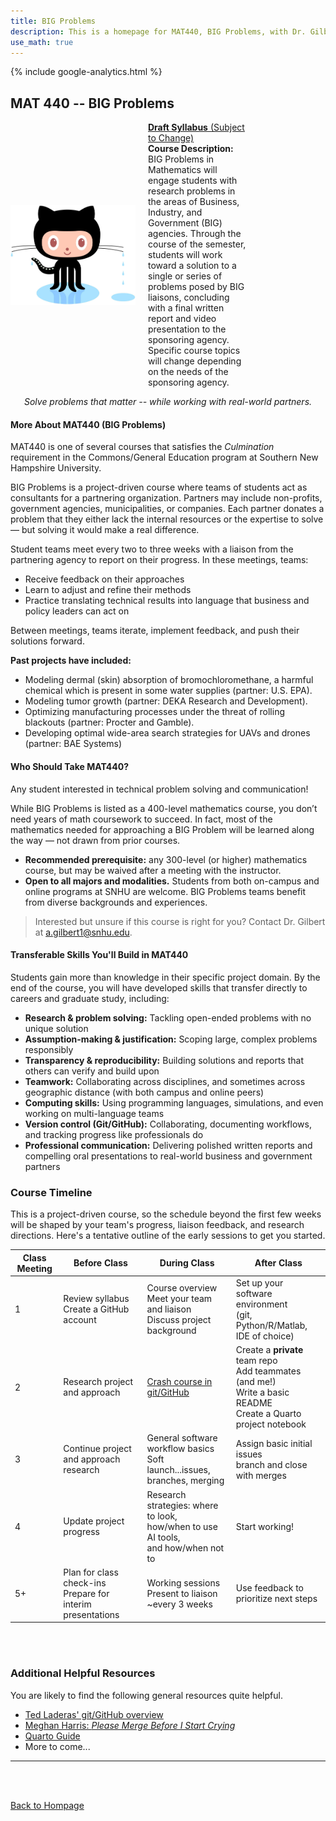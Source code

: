 ```yaml
---
title: BIG Problems
description: This is a homepage for MAT440, BIG Problems, with Dr. Gilbert at Southern New Hampshire University. In this course, student teams collaborate with a partner from Business, Industry, or Government (BIG) to tackle real-world problems whose solutions can make a meaningful impact for the partnering entity.
use_math: true
---
```


{% include google-analytics.html %}

## MAT 440 -- BIG Problems

<script>
MathJax = {
  tex: {
    inlineMath: [['$', '$'], ['\\(', '\\)']]
  },
  svg: {
    fontCache: 'global'
  }
};
</script>
<script type="text/javascript" id="MathJax-script" async
  src="https://cdn.jsdelivr.net/npm/mathjax@3/es5/tex-svg.js">
</script>

<div style="display: flex; justify-content: space-between; align-items: center; flex-wrap: wrap;">
  <!-- Left Side: Your Info -->
  <div style="display: flex; align-items: center; max-width: 75%;">
    <img src="/SiteFiles/octocat_drip.jpg" alt="GitHub OctoCat Dripping After Swimming" style="width: 200px; margin-right: 20px;">
    <div>
      <p style="margin: 0;"><a href="https://drive.google.com/file/d/1dpKgoDG4p24jO0MiYis4J9pmOrj-OqcK/view?usp=sharing"><strong>Draft Syllabus</strong> (Subject to Change)</a></p>
      <p style="margin: 0;"><strong>Course Description:</strong> BIG Problems in Mathematics will engage students with research problems in the areas of Business, Industry, and Government (BIG) agencies. Through the course of the semester, students will work toward a solution to a single or series of problems posed by BIG liaisons, concluding with a final written report and video presentation to the sponsoring agency. Specific course topics will change depending on the needs of the sponsoring agency.</p>
    </div>
  </div>
</div>

<p><center><i>Solve problems that matter -- while working with real-world partners.</i></center></p>

#### More About MAT440 (BIG Problems)

<p>MAT440 is one of several courses that satisfies the <i>Culmination</i> requirement in the Commons/General Education program at Southern New Hampshire University.
</p>

<p> BIG Problems is a project-driven course where teams of students act as consultants for a partnering organization. Partners may include non-profits, government agencies, municipalities, or companies. Each partner donates a problem that they either lack the internal resources or the expertise to solve — but solving it would make a real difference.
</p>

<p>Student teams meet every two to three weeks with a liaison from the partnering agency to report on their progress. In these meetings, teams:
</p>

  + Receive feedback on their approaches
  + Learn to adjust and refine their methods
  + Practice translating technical results into language that business and policy leaders can act on

<p>Between meetings, teams iterate, implement feedback, and push their solutions forward.
</p>

<p> <strong>Past projects have included:</strong>
</p>
  
  + Modeling dermal (skin) absorption of bromochloromethane, a harmful chemical which is present in some water supplies (partner: U.S. EPA).
  + Modeling tumor growth (partner: DEKA Research and Development).
  + Optimizing manufacturing processes under the threat of rolling blackouts (partner: Procter and Gamble).
  + Developing optimal wide-area search strategies for UAVs and drones (partner: BAE Systems)

#### Who Should Take MAT440? 

<p>Any student interested in technical problem solving and communication! </p>

<p> While BIG Problems is listed as a 400-level mathematics course, you don’t need years of math coursework to succeed. In fact, most of the mathematics needed for approaching a BIG Problem will be learned along the way — not drawn from prior courses.
</p>

  + <strong>Recommended prerequisite:</strong> any 300-level (or higher) mathematics course, but may be waived after a meeting with the instructor.
  + <strong>Open to all majors and modalities.</strong> Students from both on-campus and online programs at SNHU are welcome. BIG Problems teams benefit from diverse backgrounds and experiences.


> Interested but unsure if this course is right for you? Contact Dr. Gilbert at [a.gilbert1@snhu.edu](mailto:a.gilber1@snhu.edu).


#### Transferable Skills You'll Build in MAT440

<p>Students gain more than knowledge in their specific project domain. By the end of the course, you will have developed skills that transfer directly to careers and graduate study, including:
</p>

  + <strong>Research & problem solving:</strong> Tackling open-ended problems with no unique solution
  + <strong>Assumption-making & justification:</strong> Scoping large, complex problems responsibly
  + <strong>Transparency & reproducibility:</strong> Building solutions and reports that others can verify and build upon
  + <strong>Teamwork:</strong> Collaborating across disciplines, and sometimes across geographic distance (with both campus and online peers)
  + <strong>Computing skills:</strong> Using programming languages, simulations, and even working on multi-language teams
  + <strong>Version control (Git/GitHub):</strong> Collaborating, documenting workflows, and tracking progress like professionals do
  + <strong>Professional communication:</strong> Delivering polished written reports and compelling oral presentations to real-world business and government partners

### Course Timeline

This is a project-driven course, so the schedule beyond the first few weeks will be shaped by your team's progress, liaison feedback, and research directions. Here's a tentative outline of the early sessions to get you started.

| Class Meeting | Before Class | During Class | After Class |
|---------------|--------------|--------------|-------------|
| 1 | Review syllabus <br/> Create a GitHub account | Course overview <br/> Meet your team and liaison <br/> Discuss project background | Set up your software environment <br/> (git, Python/R/Matlab, IDE of choice) |
| 2 | Research project and approach | [Crash course in git/GitHub](https://agmath.github.io/intro_git/intro_git_slides.html) | Create a **private** team repo <br/> Add teammates (and me!) <br/> Write a basic README <br/> Create a Quarto project notebook |
| 3 | Continue project and approach research | General software workflow basics <br/> Soft launch...issues, branches, merging | Assign basic initial issues <br/> branch and close with merges |
| 4 | Update project progress | Research strategies: where to look, <br/> how/when to use AI tools, <br/> and how/when not to | Start working! |
| 5+ | Plan for class check-ins <br/> Prepare for interim presentations | Working sessions <br/> Present to liaison ~every 3 weeks | Use feedback to prioritize next steps |

<br/>
<br/>

### Additional Helpful Resources

You are likely to find the following general resources quite helpful.

+ [Ted Laderas' git/GitHub overview](https://hutchdatascience.org/intro_git/#/title-slide)
+ [Meghan Harris: *Please Merge Before I Start Crying*](https://youtu.be/y2qdvYKKVdc?si=0sAG5HMmdOXqzirS)
+ [Quarto Guide](https://quarto.org/docs/guide/)
+ More to come...

***

<br/>
<br/>

[Back to Hompage](https://agmath.github.io/)
